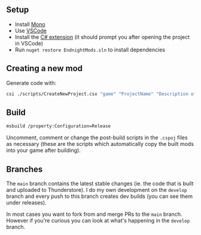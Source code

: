 ## Setup

- Install [Mono](https://www.mono-project.com/download/stable/)
- Use [VSCode](https://code.visualstudio.com/download)
- Install the [C# extension](https://marketplace.visualstudio.com/items?itemName=ms-dotnettools.csharp) (it should prompt you after opening the project in VSCode)
- Run `nuget restore EndnightMods.sln` to install dependencies

## Creating a new mod

Generate code with:

```sh
csi ./scripts/CreateNewProject.csx "game" "ProjectName" "Description of project."
```

## Build

```sh
msbuild /property:Configuration=Release
```

Uncomment, comment or change the post-build scripts in the `.cspoj` files as necessary (these are the scripts which automatically copy the built mods into your game after building).

## Branches

The `main` branch contains the latest stable changes (ie. the code that is built and uploaded to Thunderstore). I do my own development on the `develop` branch and every push to this branch creates dev builds (you can see them under releases).

In most cases you want to fork from and merge PRs to the `main` branch. However if you're curious you can look at what's happening in the `develop` branch.
